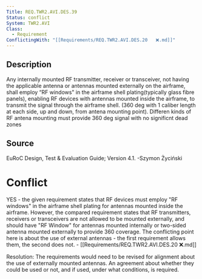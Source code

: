 ```yaml
---
Title: REQ.TWR2.AVI.DES.39
Status: conflict
System: TWR2.AVI
Class:
  - Requirement
ConflictingWith: "[[Requirements/REQ.TWR2.AVI.DES.20   ❌.md]]"
---
```


## Description

Any internally mounted RF transmitter, receiver or transceiver, not having the applicable antenna or antennas mounted externally on the airframe, shall employ “RF windows" in the airframe shell plating(typically glass fibre panels), enabling RF devices with antennas mounted inside the airframe, to transmit the signal through the airframe shell. (360 deg with 1 caliber length at each side, up and down, from antena mounting point). Differen kinds of RF antena mounting must provide 360 deg signal with no significnt dead zones

## Source

EuRoC Design, Test & Evaluation Guide; Version 4.1. -Szymon Życiński

# Conflict

YES - the given requirement states that RF devices must employ "RF windows" in the airframe shell plating for antennas mounted inside the airframe. However, the compared requirement states that RF transmitters, receivers or transceivers are not allowed to be mounted externally, and should have "RF Window" for antennas mounted internally or two-sided antenna mounted externally to provide 360 coverage. The conflicting point here is about the use of external antennas - the first requirement allows them, the second does not. - [[Requirements/REQ.TWR2.AVI.DES.20   ❌.md]]

Resolution: The requirements would need to be revised for alignment about the use of externally mounted antennas. An agreement about whether they could be used or not, and if used, under what conditions, is required.
